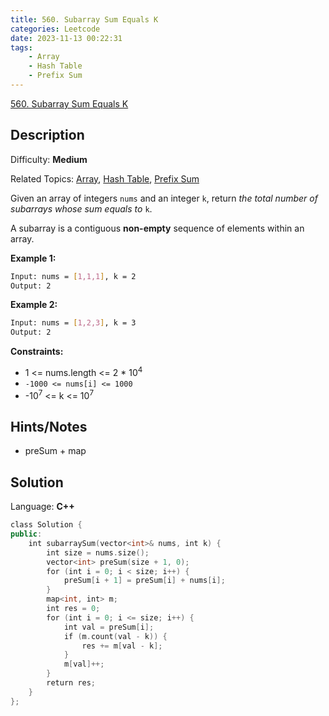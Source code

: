 ```yaml
---
title: 560. Subarray Sum Equals K
categories: Leetcode
date: 2023-11-13 00:22:31
tags:
    - Array
    - Hash Table
    - Prefix Sum
---
```


[560\. Subarray Sum Equals K](https://leetcode.com/problems/subarray-sum-equals-k/)

## Description

Difficulty: **Medium**

Related Topics: [Array](https://leetcode.com/tag/https://leetcode.com/tag/array//), [Hash Table](https://leetcode.com/tag/https://leetcode.com/tag/hash-table//), [Prefix Sum](https://leetcode.com/tag/https://leetcode.com/tag/prefix-sum//)

Given an array of integers `nums` and an integer `k`, return _the total number of subarrays whose sum equals to_ `k`.

A subarray is a contiguous **non-empty** sequence of elements within an array.

**Example 1:**

```bash
Input: nums = [1,1,1], k = 2
Output: 2
```

**Example 2:**

```bash
Input: nums = [1,2,3], k = 3
Output: 2
```

**Constraints:**

* 1 <= nums.length <= 2 * 10<sup>4</sup>
* `-1000 <= nums[i] <= 1000`
* -10<sup>7</sup> <= k <= 10<sup>7</sup>

## Hints/Notes

* preSum + map

## Solution

Language: **C++**

```C++
class Solution {
public:
    int subarraySum(vector<int>& nums, int k) {
        int size = nums.size();
        vector<int> preSum(size + 1, 0);
        for (int i = 0; i < size; i++) {
            preSum[i + 1] = preSum[i] + nums[i];
        }
        map<int, int> m;
        int res = 0;
        for (int i = 0; i <= size; i++) {
            int val = preSum[i];
            if (m.count(val - k)) {
                res += m[val - k];
            }
            m[val]++;
        }
        return res;
    }
};
```
